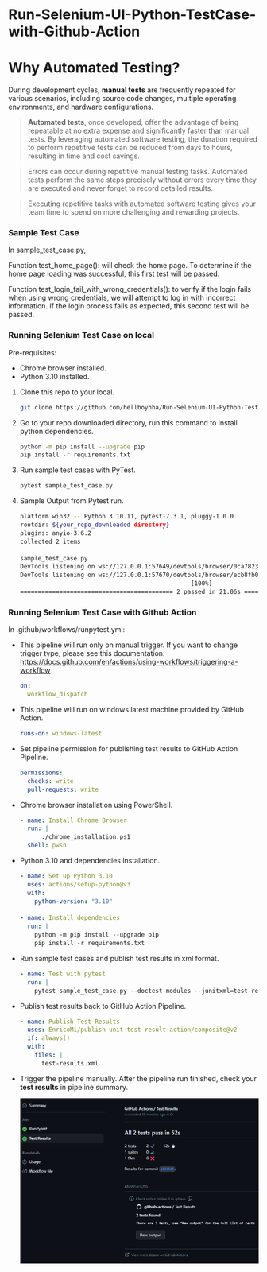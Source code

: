
# Run-Selenium-UI-Python-TestCase-with-Github-Action

# Why Automated Testing?

During development cycles, **manual tests** are frequently repeated for various scenarios, including source code changes, multiple operating environments, and hardware configurations.
>**Automated tests**, once developed, offer the advantage of being repeatable at no extra expense and significantly faster than manual tests. By leveraging automated software testing, the duration required to perform repetitive tests can be reduced from days to hours, resulting in time and cost savings.

>Errors can occur during repetitive manual testing tasks. Automated tests perform the same steps precisely without errors every time they are executed and never forget to record detailed results.

>Executing repetitive tasks with automated software testing gives your team time to spend on more challenging and rewarding projects.

### Sample Test Case
In sample_test_case.py,

Function test_home_page(): will check the home page. 
To determine if the home page loading was successful, this first test will be passed.

Function test_login_fail_with_wrong_credentials(): to verify if the login fails when using wrong credentials, we will attempt to log in with incorrect information.
If the login process fails as expected, this second test will be passed.


### Running Selenium Test Case on local
Pre-requisites:
* Chrome browser installed.
* Python 3.10 installed.

1. Clone this repo to your local.
	````bash
	git clone https://github.com/hellboyhha/Run-Selenium-UI-Python-TestCase-with-Github-Action.git
	````

2. Go to your repo downloaded directory, run this command to install python dependencies.
	````bash
	python -m pip install --upgrade pip
	pip install -r requirements.txt
	````
3. Run sample test cases with PyTest.
	````bash
	pytest sample_test_case.py
	````
4. Sample Output from  Pytest run.
	````bash
	platform win32 -- Python 3.10.11, pytest-7.3.1, pluggy-1.0.0
	rootdir: ${your_repo_downloaded directory}
	plugins: anyio-3.6.2
	collected 2 items
	
	sample_test_case.py
	DevTools listening on ws://127.0.0.1:57649/devtools/browser/0ca78234-42c2-428e-8491-4128a28f1794.
	DevTools listening on ws://127.0.0.1:57670/devtools/browser/ecb8fb00-6b8f-4858-afa7-390654db8be8.                                                                                                                                                                                    
	                                                [100%]
	=========================================== 2 passed in 21.06s ==================================
	````
### Running Selenium Test Case with Github Action
In .github/workflows/runpytest.yml:
* This pipeline will run only on manual trigger. If you want to change trigger type, please see this documentation: https://docs.github.com/en/actions/using-workflows/triggering-a-workflow	
	````yaml
	on:
	  workflow_dispatch
	````
* This pipeline will run on windows latest machine provided by GitHub Action.
	````yaml
	runs-on: windows-latest
	````
* Set pipeline permission for publishing test results to GitHub Action Pipeline.
	````yaml
	permissions:
	  checks: write
	  pull-requests: write
	````
* Chrome browser installation using PowerShell.
	````yaml
    - name: Install Chrome Browser
      run: |
          ./chrome_installation.ps1
      shell: pwsh 
	````
* Python 3.10 and dependencies installation.
	````yaml
    - name: Set up Python 3.10
      uses: actions/setup-python@v3
      with:
        python-version: "3.10"
        
    - name: Install dependencies
      run: |
        python -m pip install --upgrade pip
        pip install -r requirements.txt
	````
* Run sample test cases and publish test results in xml format.
	````yaml
    - name: Test with pytest
      run: |
        pytest sample_test_case.py --doctest-modules --junitxml=test-results.xml
	````
* Publish test results back to GitHub Action Pipeline.
	````yaml
    - name: Publish Test Results
      uses: EnricoMi/publish-unit-test-result-action/composite@v2
      if: always()
      with:
        files: |
          test-results.xml
	````
* Trigger the pipeline manually. After the pipeline run finished, check your **test results** in pipeline summary.

	<img title="Test Results GitHub Action" alt="Alt text" src="/test_results_sample/Test Results GitHub Action.png">
